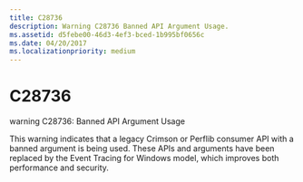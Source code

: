 ```yaml
---
title: C28736
description: Warning C28736 Banned API Argument Usage.
ms.assetid: d5febe00-46d3-4ef3-bced-1b995bf0656c
ms.date: 04/20/2017
ms.localizationpriority: medium
---
```


# C28736


warning C28736: Banned API Argument Usage

This warning indicates that a legacy Crimson or Perflib consumer API with a banned argument is being used. These APIs and arguments have been replaced by the Event Tracing for Windows model, which improves both performance and security.

 

 





